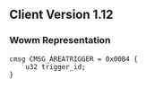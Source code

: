 ## Client Version 1.12

### Wowm Representation
```rust,ignore
cmsg CMSG_AREATRIGGER = 0x00B4 {
    u32 trigger_id;    
}

```
